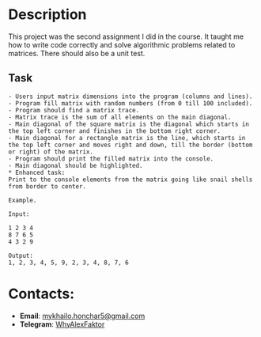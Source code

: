 # Description

This project was the second assignment I did in the course. It taught me how to write code correctly and solve algorithmic problems related to matrices. There should also be a unit test.

## Task
```
- Users input matrix dimensions into the program (columns and lines).
- Program fill matrix with random numbers (from 0 till 100 included).
- Program should find a matrix trace.
- Matrix trace is the sum of all elements on the main diagonal.
- Main diagonal of the square matrix is the diagonal which starts in the top left corner and finishes in the bottom right corner.
- Main diagonal for a rectangle matrix is the line, which starts in the top left corner and moves right and down, till the border (bottom or right) of the matrix.
- Program should print the filled matrix into the console. 
- Main diagonal should be highlighted.
* Enhanced task:
Print to the console elements from the matrix going like snail shells from border to center.

Example.

Input:

1 2 3 4
8 7 6 5
4 3 2 9

Output:
1, 2, 3, 4, 5, 9, 2, 3, 4, 8, 7, 6
```

# Contacts:
- **Email**: [mykhailo.honchar5@gmail.com](mailto:mykhailo.honchar5@gmail.com)
- **Telegram**: [WhyAlexFaktor](https://t.me/WhyAlexFaktor)
